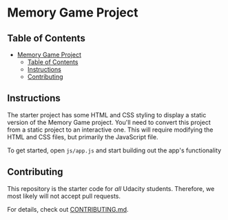 # Memory Game Project

## Table of Contents

- [Memory Game Project](#memory-game-project)
  - [Table of Contents](#table-of-contents)
  - [Instructions](#instructions)
  - [Contributing](#contributing)

## Instructions

The starter project has some HTML and CSS styling to display a static version of the Memory Game project. You'll need to convert this project from a static project to an interactive one. This will require modifying the HTML and CSS files, but primarily the JavaScript file.

To get started, open `js/app.js` and start building out the app's functionality

## Contributing

This repository is the starter code for _all_ Udacity students. Therefore, we most likely will not accept pull requests.

For details, check out [CONTRIBUTING.md](CONTRIBUTING.md).
